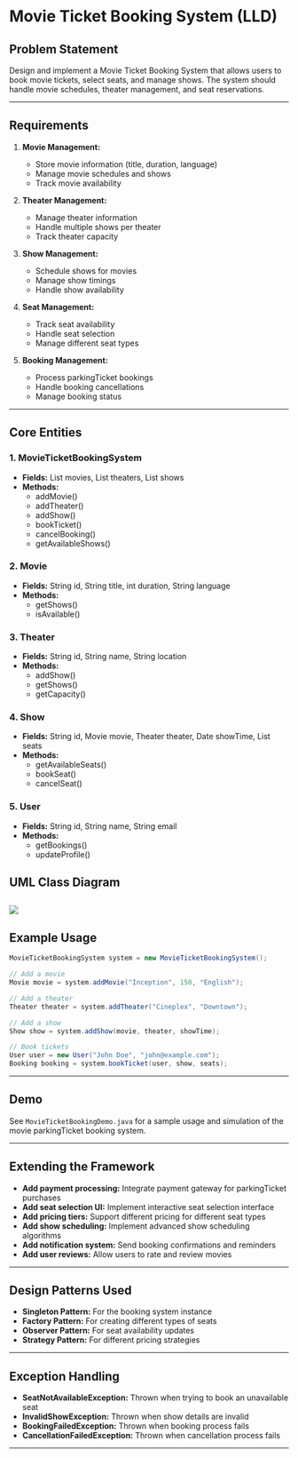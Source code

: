 # Movie Ticket Booking System (LLD)

## Problem Statement

Design and implement a Movie Ticket Booking System that allows users to book movie tickets, select seats, and manage shows. The system should handle movie schedules, theater management, and seat reservations.

---

## Requirements

1. **Movie Management:**
   - Store movie information (title, duration, language)
   - Manage movie schedules and shows
   - Track movie availability

2. **Theater Management:**
   - Manage theater information
   - Handle multiple shows per theater
   - Track theater capacity

3. **Show Management:**
   - Schedule shows for movies
   - Manage show timings
   - Handle show availability

4. **Seat Management:**
   - Track seat availability
   - Handle seat selection
   - Manage different seat types

5. **Booking Management:**
   - Process parkingTicket bookings
   - Handle booking cancellations
   - Manage booking status

---

## Core Entities

### 1. MovieTicketBookingSystem
- **Fields:** List<Movie> movies, List<Theater> theaters, List<Show> shows
- **Methods:** 
  - addMovie()
  - addTheater()
  - addShow()
  - bookTicket()
  - cancelBooking()
  - getAvailableShows()

### 2. Movie
- **Fields:** String id, String title, int duration, String language
- **Methods:** 
  - getShows()
  - isAvailable()

### 3. Theater
- **Fields:** String id, String name, String location
- **Methods:** 
  - addShow()
  - getShows()
  - getCapacity()

### 4. Show
- **Fields:** String id, Movie movie, Theater theater, Date showTime, List<Seat> seats
- **Methods:** 
  - getAvailableSeats()
  - bookSeat()
  - cancelSeat()

### 5. User
- **Fields:** String id, String name, String email
- **Methods:** 
  - getBookings()
  - updateProfile()

## UML Class Diagram

![](../../../../uml-diagrams/class-diagrams/MovieTicketBookingSystem-class-diagram.png)
---

## Example Usage

```java
MovieTicketBookingSystem system = new MovieTicketBookingSystem();

// Add a movie
Movie movie = system.addMovie("Inception", 150, "English");

// Add a theater
Theater theater = system.addTheater("Cineplex", "Downtown");

// Add a show
Show show = system.addShow(movie, theater, showTime);

// Book tickets
User user = new User("John Doe", "john@example.com");
Booking booking = system.bookTicket(user, show, seats);
```

---

## Demo

See `MovieTicketBookingDemo.java` for a sample usage and simulation of the movie parkingTicket booking system.

---

## Extending the Framework

- **Add payment processing:** Integrate payment gateway for parkingTicket purchases
- **Add seat selection UI:** Implement interactive seat selection interface
- **Add pricing tiers:** Support different pricing for different seat types
- **Add show scheduling:** Implement advanced show scheduling algorithms
- **Add notification system:** Send booking confirmations and reminders
- **Add user reviews:** Allow users to rate and review movies

---

## Design Patterns Used

- **Singleton Pattern:** For the booking system instance
- **Factory Pattern:** For creating different types of seats
- **Observer Pattern:** For seat availability updates
- **Strategy Pattern:** For different pricing strategies

---

## Exception Handling

- **SeatNotAvailableException:** Thrown when trying to book an unavailable seat
- **InvalidShowException:** Thrown when show details are invalid
- **BookingFailedException:** Thrown when booking process fails
- **CancellationFailedException:** Thrown when cancellation process fails

---